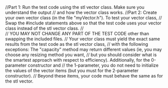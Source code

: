 //Part 1:  Run the test code using the stl vector class.  Make sure you understand the output
//		   and how the vector class works.
//Part 2:  Create your own vector class (in the file "myVector.h").  To test your vector class,
//		   Swap the #include statements above so that the test code uses your vector class instead of the stl vector class.
//         
//		   YOU MAY NOT CHANGE ANY PART OF THE TEST CODE other than swapping the included files.
//         Your vector class must yield the exact same results from the test code as the stl vector class,
//         with the following exceptions: The "capacity" method may return different values (ie, you may choose any resizing method you want,
//		   but you should consider what is the smartest approach with respect to efficiency).  Additionally, for the 0-parameter constructor and
//		   the 1-parameter, you do not need to initialize the values of the vector items (but you must for the 2-parameter constructor).
//         Beyond these items, your code must behave the same as for the stl vector.
